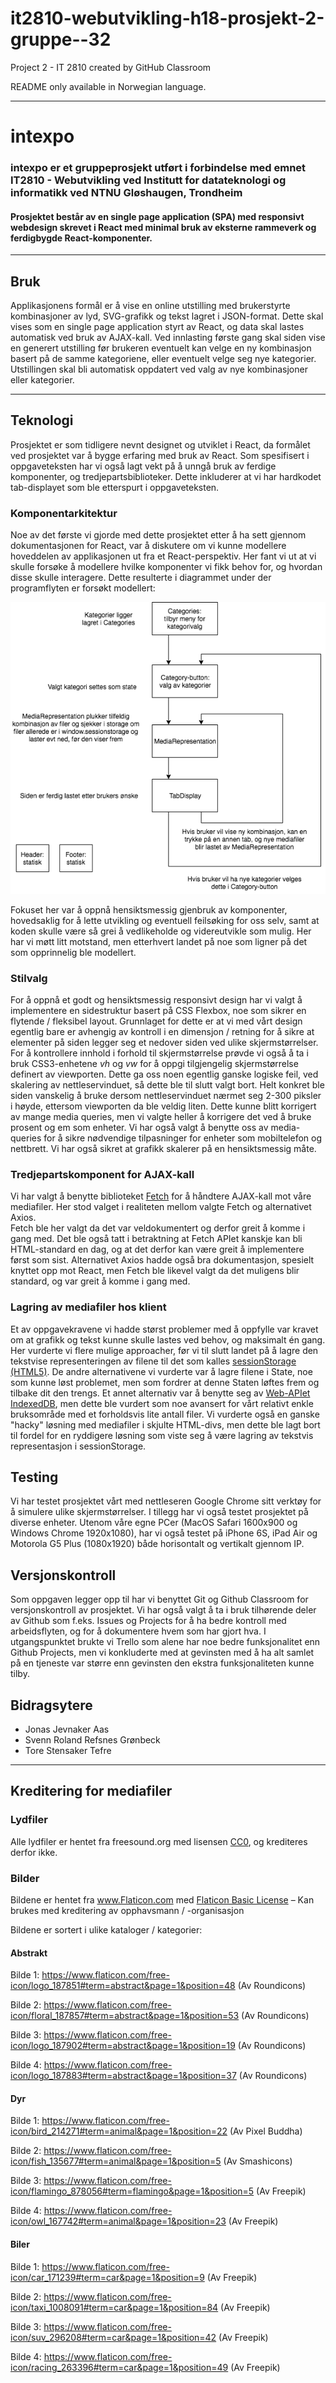 # it2810-webutvikling-h18-prosjekt-2-gruppe--32
Project 2 - IT 2810 created by GitHub Classroom  

README only available in Norwegian language.

---

# intexpo


### intexpo er et gruppeprosjekt utført i forbindelse med emnet IT2810 - Webutvikling ved Institutt for datateknologi og informatikk ved NTNU Gløshaugen, Trondheim


#### Prosjektet består av en single page application (SPA) med responsivt webdesign skrevet i React med minimal bruk av eksterne rammeverk og ferdigbygde React-komponenter.


---


## Bruk
Applikasjonens formål er å vise en online utstilling med brukerstyrte kombinasjoner av lyd, SVG-grafikk og tekst lagret i JSON-format. 
Dette skal vises som en single page application styrt av React, og data skal lastes automatisk ved bruk av AJAX-kall. 
Ved innlasting første gang skal siden vise en generert utstilling før brukeren eventuelt kan velge en ny kombinasjon basert på de samme kategoriene, eller eventuelt velge seg nye kategorier. 
Utstillingen skal bli automatisk oppdatert ved valg av nye kombinasjoner eller kategorier.


---


## Teknologi
Prosjektet er som tidligere nevnt designet og utviklet i React, da formålet ved prosjektet var å bygge erfaring med bruk av React. 
Som spesifisert i oppgaveteksten har vi også lagt vekt på å unngå bruk av ferdige komponenter, og tredjepartsbiblioteker.
Dette inkluderer at vi har hardkodet tab-displayet som ble etterspurt i oppgaveteksten.


### Komponentarkitektur
Noe av det første vi gjorde med dette prosjektet etter å ha sett gjennom dokumentasjonen for React, var å diskutere om vi kunne modellere hoveddelen av applikasjonen ut fra et React-perspektiv.
Her fant vi ut at vi skulle forsøke å modellere hvilke komponenter vi fikk behov for, og hvordan disse skulle interagere.
Dette resulterte i diagrammet under der programflyten er forsøkt modellert:


![Diagram for komponentarkitektur](final_componentarchitecture.png "Komponentarkitektur")


Fokuset her var å oppnå hensiktsmessig gjenbruk av komponenter, hovedsaklig for å lette utvikling og eventuell feilsøking for oss selv, samt at koden skulle være så grei å vedlikeholde og videreutvikle som mulig. 
Her har vi møtt litt motstand, men etterhvert landet på noe som ligner på det som opprinnelig ble modellert. 


### Stilvalg
For å oppnå et godt og hensiktsmessig responsivt design har vi valgt å implementere en sidestruktur basert på CSS Flexbox, noe som sikrer en flytende / fleksibel layout.
Grunnlaget for dette er at vi med vårt design egentlig bare er avhengig av kontroll i en dimensjon / retning for å sikre at elementer på siden legger seg et nedover siden ved ulike skjermstørrelser. 
For å kontrollere innhold i forhold til skjermstørrelse prøvde vi også å ta i bruk CSS3-enhetene *vh* og *vw* for å oppgi tilgjengelig skjermstørrelse definert av viewporten. Dette ga oss noen egentlig ganske logiske feil, ved skalering av nettleservinduet, så dette ble til slutt valgt bort.
Helt konkret ble siden vanskelig å bruke dersom nettleservinduet nærmet seg 2-300 piksler i høyde, ettersom viewporten da ble veldig liten.
Dette kunne blitt korrigert av mange media queries, men vi valgte heller å korrigere det ved å bruke prosent og em som enheter.
Vi har også valgt å benytte oss av media-queries for å sikre nødvendige tilpasninger for enheter som mobiltelefon og nettbrett. 
Vi har også sikret at grafikk skalerer på en hensiktsmessig måte.


### Tredjepartskomponent for AJAX-kall
Vi har valgt å benytte biblioteket [Fetch](https://developer.mozilla.org/en-US/docs/Web/API/Fetch_API) for å håndtere AJAX-kall mot våre mediafiler.
Her stod valget i realiteten mellom valgte Fetch og alternativet Axios.  
Fetch ble her valgt da det var veldokumentert og derfor greit å komme i gang med. 
Det ble også tatt i betraktning at Fetch APIet kanskje kan bli HTML-standard en dag, og at det derfor kan være greit å implementere først som sist. 
Alternativet Axios hadde også bra dokumentasjon, spesielt knyttet opp mot React, men Fetch ble likevel valgt da det muligens blir standard, og var greit å komme i gang med.


### Lagring av mediafiler hos klient
Et av oppgavekravene vi hadde størst problemer med å oppfylle var kravet om at grafikk og tekst kunne skulle lastes ved behov, og maksimalt én gang. 
Her vurderte vi flere mulige approacher, før vi til slutt landet på å lagre den tekstvise representeringen av filene til det som kalles [sessionStorage (HTML5)](https://developer.mozilla.org/en-US/docs/Web/API/Web_Storage_API/Using_the_Web_Storage_API). 
De andre alternativene vi vurderte var å lagre filene i State, noe som kunne løst problemet, men som fordrer at denne Staten løftes frem og tilbake dit den trengs. 
Et annet alternativ var å benytte seg av [Web-APIet IndexedDB](https://developer.mozilla.org/en-US/docs/Web/API/IndexedDB_API), men dette ble vurdert som noe avansert for vårt relativt enkle bruksområde med et forholdsvis lite antall filer. 
Vi vurderte også en ganske "hacky" løsning med mediafiler i skjulte HTML-divs, men dette ble lagt bort til fordel for en ryddigere løsning som viste seg å være lagring av tekstvis representasjon i sessionStorage.


## Testing
Vi har testet prosjektet vårt med nettleseren Google Chrome sitt verktøy for å simulere ulike skjermstørrelser. 
I tillegg har vi også testet prosjektet på diverse enheter. 
Utenom våre egne PCer (MacOS Safari 1600x900 og Windows Chrome 1920x1080), har vi også testet på iPhone 6S, iPad Air og Motorola G5 Plus (1080x1920) både horisontalt og vertikalt gjennom IP.


## Versjonskontroll
Som oppgaven legger opp til har vi benyttet Git og Github Classroom for versjonskontroll av prosjektet.
Vi har også valgt å ta i bruk tilhørende deler av Github som f.eks. Issues og Projects for å ha bedre kontroll med arbeidsflyten, og for å dokumentere hvem som har gjort hva. I utgangspunktet brukte vi Trello som alene har noe bedre funksjonalitet enn Github Projects, men vi konkluderte med at gevinsten med å ha alt samlet på en tjeneste var større enn gevinsten den ekstra funksjonaliteten kunne tilby.


## Bidragsytere
- Jonas Jevnaker Aas
- Svenn Roland Refsnes Grønbeck
- Tore Stensaker Tefre


---


## Kreditering for mediafiler

### Lydfiler

Alle lydfiler er hentet fra freesound.org med lisensen [CC0](https://creativecommons.org/share-your-work/public-domain/cc0/), og krediteres derfor ikke.

### Bilder
Bildene er hentet fra www.Flaticon.com med [Flaticon Basic License](https://file000.flaticon.com/downloads/license/license.pdf) – Kan brukes med kreditering av opphavsmann / -organisasjon 

Bildene er sortert i ulike kataloger / kategorier:


#### Abstrakt

Bilde 1: https://www.flaticon.com/free-icon/logo_187851#term=abstract&page=1&position=48 (Av Roundicons)

Bilde 2: https://www.flaticon.com/free-icon/floral_187857#term=abstract&page=1&position=53 (Av Roundicons)

Bilde 3: https://www.flaticon.com/free-icon/logo_187902#term=abstract&page=1&position=19 (Av Roundicons)

Bilde 4: https://www.flaticon.com/free-icon/logo_187883#term=abstract&page=1&position=37 (Av Roundicons)


#### Dyr

Bilde 1: https://www.flaticon.com/free-icon/bird_214271#term=animal&page=1&position=22 (Av Pixel Buddha)

Bilde 2: https://www.flaticon.com/free-icon/fish_135677#term=animal&page=1&position=5 (Av Smashicons) 

Bilde 3: https://www.flaticon.com/free-icon/flamingo_878056#term=flamingo&page=1&position=5 (Av Freepik)

Bilde 4: https://www.flaticon.com/free-icon/owl_167742#term=animal&page=1&position=23 (Av Freepik) 


#### Biler

Bilde 1: https://www.flaticon.com/free-icon/car_171239#term=car&page=1&position=9 (Av Freepik)

Bilde 2: https://www.flaticon.com/free-icon/taxi_1008091#term=car&page=1&position=84 (Av Freepik) 

Bilde 3: https://www.flaticon.com/free-icon/suv_296208#term=car&page=1&position=42 (Av Freepik)

Bilde 4: https://www.flaticon.com/free-icon/racing_263396#term=car&page=1&position=49 (Av Freepik)
